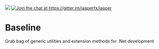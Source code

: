 
<a href="https://ci.appveyor.com/project/jasper-ci/baseline"><img src="https://ci.appveyor.com/api/projects/status/o23fp3diks7024x9?svg=true"></img></a>
<a href="https://gitter.im/jasperfx/baseline?utm_source=badge&amp;utm_medium=badge&amp;utm_campaign=pr-badge&amp;utm_content=badge"><img src="https://camo.githubusercontent.com/da2edb525cde1455a622c58c0effc3a90b9a181c/68747470733a2f2f6261646765732e6769747465722e696d2f4a6f696e253230436861742e737667" alt="Join the chat at https://gitter.im/jasperfx/jasper" data-canonical-src="https://badges.gitter.im/Join%20Chat.svg" style="max-width:100%;"></a>

# Baseline
Grab bag of generic utilities and extension methods for .Net development

